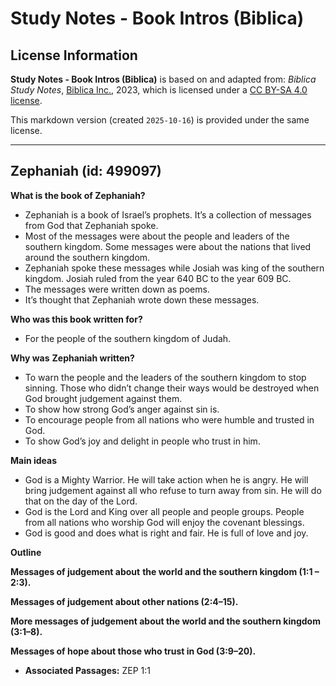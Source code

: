 # Study Notes - Book Intros (Biblica)

## License Information

**Study Notes - Book Intros (Biblica)** is based on and adapted from: _Biblica Study Notes_, [Biblica Inc.](https://www.biblica.com/), 2023, which is licensed under a [CC BY-SA 4.0 license](https://creativecommons.org/licenses/by-sa/4.0/legalcode.en).

This markdown version (created `2025-10-16`) is provided under the same license.



--------------------------------

## Zephaniah (id: 499097)

**What is the book of Zephaniah?**

* Zephaniah is a book of Israel’s prophets. It’s a collection of messages from God that Zephaniah spoke.
* Most of the messages were about the people and leaders of the southern kingdom. Some messages were about the nations that lived around the southern kingdom.
* Zephaniah spoke these messages while Josiah was king of the southern kingdom. Josiah ruled from the year 640 BC to the year 609 BC.
* The messages were written down as poems.
* It’s thought that Zephaniah wrote down these messages.

**Who was this book written for?**

* For the people of the southern kingdom of Judah.

**Why was** **Zephaniah written?**

* To warn the people and the leaders of the southern kingdom to stop sinning. Those who didn’t change their ways would be destroyed when God brought judgement against them.
* To show how strong God’s anger against sin is.
* To encourage people from all nations who were humble and trusted in God.
* To show God’s joy and delight in people who trust in him.

**Main ideas**

* God is a Mighty Warrior. He will take action when he is angry. He will bring judgement against all who refuse to turn away from sin. He will do that on the day of the Lord.
* God is the Lord and King over all people and people groups. People from all nations who worship God will enjoy the covenant blessings.
* God is good and does what is right and fair. He is full of love and joy.

**Outline**

**Messages of judgement about** **the world and the southern kingdom (1:1 – 2:3\).**

**Messages of judgement about other nations (2:4–15\).**

**More messages of judgement about the world and the southern kingdom (3:1–8\).**

**Messages of hope about those who trust in God (3:9–20\).**

* **Associated Passages:** ZEP 1:1

